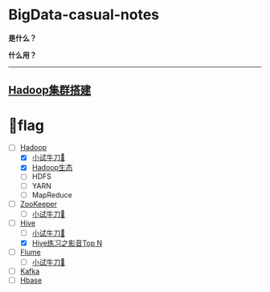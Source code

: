 # BigData-casual-notes

**是什么？**

**什么用？**

* * *

[Hadoop集群搭建](https://github.com/Dang-h/BigData/blob/master/Hadoop/Hadoop%E9%9B%86%E7%BE%A4%E6%90%AD%E5%BB%BA.md)
----

# 🚩flag

- [ ] [Hadoop](https://github.com/Dang-h/BigData/blob/master/Hadoop/Hadoop.md)
  - [x] [小试牛刀🐂](https://github.com/Dang-h/BigData/blob/master/Hadoop/Hadoop.md#%E4%BB%80%E4%B9%88%E7%94%A8)
  - [x] [Hadoop生态](https://github.com/Dang-h/BigData/blob/master/Hadoop/Hadoop.md)
  - [ ] HDFS
  - [ ] YARN
  - [ ] MapReduce
- [ ] [ZooKeeper](https://github.com/Dang-h/BigData/blob/master/Zookeeper/ZooKeeper.md)
  - [ ] [小试牛刀🐂](https://github.com/Dang-h/BigData/blob/master/Zookeeper/ZooKeeper.md)
- [ ] [Hive](https://github.com/Dang-h/BigData/blob/master/Hive/Hive.md)
  - [ ] [小试牛刀🐂](https://github.com/Dang-h/BigData/blob/master/Hive/Hive.md)
  - [x] [Hive练习之影音Top N](https://github.com/Dang-h/BigData/blob/master/Hive/Hive.md)
- [ ] [Flume](https://github.com/Dang-h/BigData/blob/master/Flume/Flume.md)
  - [ ] [小试牛刀🐂](https://github.com/Dang-h/BigData/blob/master/Flume/Flume.md)
- [ ] [Kafka](/Kafka/Kafka.md)
- [ ] [Hbase](hbase)
